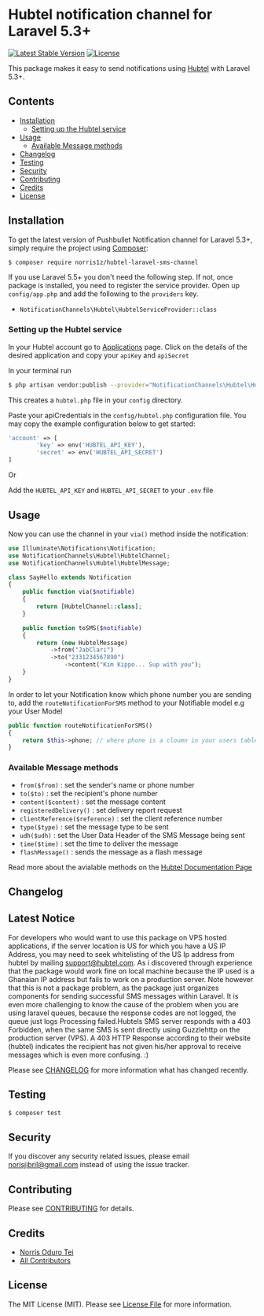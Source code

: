 # Hubtel notification channel for Laravel 5.3+

[![Latest Stable Version](https://poser.pugx.org/norris1z/hubtel-laravel-sms-channel/v/stable)](https://packagist.org/packages/norris1z/hubtel-laravel-sms-channel)
[![License](https://poser.pugx.org/norris1z/hubtel-laravel-sms-channel/license)](https://packagist.org/packages/norris1z/hubtel-laravel-sms-channel)

This package makes it easy to send notifications using [Hubtel](https://hubtel.com) with Laravel 5.3+.

## Contents

- [Installation](#installation)
	- [Setting up the Hubtel service](#setting-up-the-hubtel-service)
- [Usage](#usage)
	- [Available Message methods](#available-message-methods)
- [Changelog](#changelog)
- [Testing](#testing)
- [Security](#security)
- [Contributing](#contributing)
- [Credits](#credits)
- [License](#license)


## Installation

To get the latest version of Pushbullet Notification channel for Laravel 5.3+, simply require the project using [Composer](https://getcomposer.org):

```bash
$ composer require norris1z/hubtel-laravel-sms-channel
```

If you use Laravel 5.5+ you don't need the following step.
If not, once package is installed, you need to register the service provider. Open up `config/app.php` and add the following to the `providers` key.

* `NotificationChannels\Hubtel\HubtelServiceProvider::class`


### Setting up the Hubtel service

In your Hubtel account go to [Applications](https://unity.hubtel.com/account/api-accounts) page. Click on the details of the desired application and copy your `apiKey` and `apiSecret`

In your terminal run
```bash
$ php artisan vendor:publish --provider="NotificationChannels\Hubtel\HubtelServiceProvider"
```
This creates a `hubtel.php` file in your `config` directory.

Paste your apiCredentials in the `config/hubtel.php` configuration file. You may copy the example configuration below to get started:
```php
'account' => [
        'key' => env('HUBTEL_API_KEY'),
        'secret' => env('HUBTEL_API_SECRET')
]
```

Or 

Add the `HUBTEL_API_KEY` and `HUBTEL_API_SECRET` to your `.env` file

## Usage

Now you can use the channel in your `via()` method inside the notification:
``` php
use Illuminate\Notifications\Notification;
use NotificationChannels\Hubtel\HubtelChannel;
use NotificationChannels\Hubtel\HubtelMessage;

class SayHello extends Notification
{
    public function via($notifiable)
    {
        return [HubtelChannel::class];
    }

    public function toSMS($notifiable)
    {
        return (new HubtelMessage)
			->from("JabClari")
			->to("2331234567890")
           	 	->content("Kim Kippo... Sup with you");
    }
}
```

In order to let your Notification know which phone number you are sending to, add the `routeNotificationForSMS` method to your Notifiable model e.g your User Model

```php
public function routeNotificationForSMS()
{
    return $this->phone; // where phone is a cloumn in your users table;
}
```

### Available Message methods

* `from($from)` : set the sender's name or phone number
* `to($to)` : set the recipient's phone number
* `content($content)` : set the message content
* `registeredDelivery()` : set delivery report request
* `clientReference($reference)` : set the client reference number
* `type($type)` : set the message type to be sent
* `udh($udh)` : set the User Data Header of the SMS Message being sent
* `time($time)` : set the time to deliver the message
* `flashMessage()` : sends the message as a flash message

Read more about the avialable methods on the [Hubtel Documentation Page](https://developers.hubtel.com/documentations/sendmessage)
## Changelog

## Latest Notice 
For developers who would want to use this package on VPS hosted applications, if the server location is US for which you have a US IP Address, you may need to seek whitelisting of the US Ip address from hubtel by mailing support@hubtel.com. As i discovered through experience that the package would work fine on local machine because the IP used is a Ghanaian IP address but fails to work on a production server. Note however that this is not a package problem, as the package just organizes components for sending successful SMS messages within Laravel. It is even more challenging to know the cause of the problem when you are using laravel queues, because the response codes are not logged, the queue just logs Processing failed.Hubtels SMS server responds with a 403 Forbidden, when the same SMS is sent directly using Guzzlehttp on the production server (VPS). A 403 HTTP Response according to their website (hubtel) indicates the recipient has not given his/her approval to receive messages which is even more confusing. :) 


Please see [CHANGELOG](CHANGELOG.md) for more information what has changed recently.

## Testing

``` bash
$ composer test
```

## Security

If you discover any security related issues, please email norisjibril@gmail.com instead of using the issue tracker.

## Contributing

Please see [CONTRIBUTING](CONTRIBUTING.md) for details.

## Credits

- [Norris Oduro Tei](https://github.com/Norris1z)
- [All Contributors](../../contributors)

## License

The MIT License (MIT). Please see [License File](LICENSE.md) for more information.
